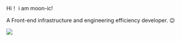 Hi！ i am moon-ic!

A Front-end infrastructure and engineering efficiency developer. 😉

![](https://github-readme-stats.vercel.app/api?username=moon-ic&show_icons=true&theme=transparent)


<!--
**moon-ic/moon-ic** is a ✨ _special_ ✨ repository because its `README.md` (this file) appears on your GitHub profile.

Here are some ideas to get you started:

- 🔭 I’m currently working on ...
- 🌱 I’m currently learning ...
- 👯 I’m looking to collaborate on ...
- 🤔 I’m looking for help with ...
- 💬 Ask me about ...
- 📫 How to reach me: ...
- 😄 Pronouns: ...
- ⚡ Fun fact: ...
-->
